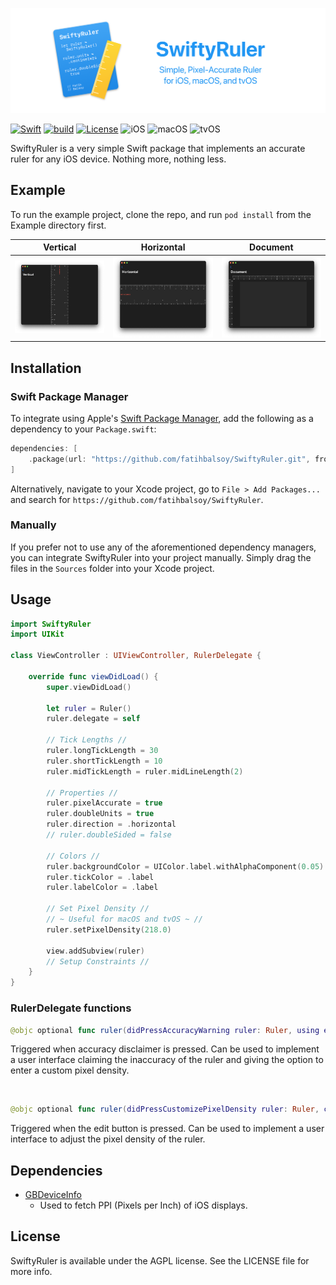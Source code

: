 ![Alt text](.readme/ruler-github.png?raw=true  "SwiftyRuler")

[![Swift](https://img.shields.io/badge/swift-5.2-orange)](https://github.com/apple/swift/tree/swift-5.2-branch)
[![build](https://img.shields.io/github/actions/workflow/status/fatihbalsoy/SwiftyRuler/swift.yml)](https://github.com/fatihbalsoy/SwiftyRuler/actions)
[![License](https://img.shields.io/github/license/fatihbalsoy/SwiftyRuler)](https://img.shields.io/github/license/fatihbalsoy/SwiftyRuler/LICENSE)
![iOS](https://img.shields.io/badge/iOS-8.0%2B-blue)
![macOS](https://img.shields.io/badge/macOS-10.12%2B-orange)
![tvOS](https://img.shields.io/badge/tvOS-9.0%2B-white)

SwiftyRuler is a very simple Swift package that implements an accurate ruler for any iOS device. Nothing more, nothing less.

## Example

To run the example project, clone the repo, and run `pod install` from the Example directory first.

Vertical|Horizontal|Document
:--:|:--:|:--:
![Alt text](.readme/ruler-vertical.png?raw=true  "Vertical") | ![Alt text](.readme/ruler-horizontal.png?raw=true  "Horizontal") | ![Alt text](.readme/ruler-document.png?raw=true  "Document")

## Installation

### Swift Package Manager

To integrate using Apple's [Swift Package Manager](https://swift.org/package-manager/), add the following as a dependency to your `Package.swift`:

```swift
dependencies: [
    .package(url: "https://github.com/fatihbalsoy/SwiftyRuler.git", from: "0.1.0")
]
```

Alternatively, navigate to your Xcode project, go to `File > Add Packages...` and search for `https://github.com/fatihbalsoy/SwiftyRuler`.

### Manually

If you prefer not to use any of the aforementioned dependency managers, you can integrate SwiftyRuler into your project manually. Simply drag the files in the `Sources` folder into your Xcode project.

## Usage

``` swift
import SwiftyRuler
import UIKit

class ViewController : UIViewController, RulerDelegate {

    override func viewDidLoad() {
        super.viewDidLoad()

        let ruler = Ruler()
        ruler.delegate = self

        // Tick Lengths //
        ruler.longTickLength = 30
        ruler.shortTickLength = 10
        ruler.midTickLength = ruler.midLineLength(2)

        // Properties //
        ruler.pixelAccurate = true
        ruler.doubleUnits = true
        ruler.direction = .horizontal
        // ruler.doubleSided = false
        
        // Colors //
        ruler.backgroundColor = UIColor.label.withAlphaComponent(0.05)
        ruler.tickColor = .label
        ruler.labelColor = .label

        // Set Pixel Density //
        // ~ Useful for macOS and tvOS ~ //
        ruler.setPixelDensity(218.0)
        
        view.addSubview(ruler)
        // Setup Constraints //
    }
}
```

### RulerDelegate functions

```swift
@objc optional func ruler(didPressAccuracyWarning ruler: Ruler, using event: UIEvent)
```
Triggered when accuracy disclaimer is pressed. Can be used to implement a user interface claiming the inaccuracy of the ruler and giving the option to enter a custom pixel density.

<br>

```swift
@objc optional func ruler(didPressCustomizePixelDensity ruler: Ruler, currentDensity: CGFloat, using event: UIEvent)
```
Triggered when the edit button is pressed. Can be used to implement a user interface to adjust the pixel density of the ruler.

## Dependencies

- [GBDeviceInfo](https://github.com/lmirosevic/GBDeviceInfo)
  - Used to fetch PPI (Pixels per Inch) of iOS displays.

## License

SwiftyRuler is available under the AGPL license. See the LICENSE file for more info.
